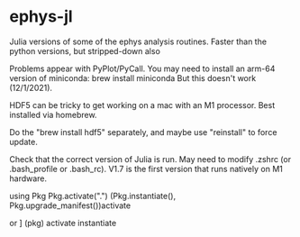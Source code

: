# ephys-jl

Julia versions of some of the ephys analysis routines. Faster than the python versions, but
stripped-down also

Problems appear with PyPlot/PyCall. 
You may need to install an arm-64 version of miniconda:
brew install miniconda
But this doesn't work (12/1/2021). 


HDF5 can be tricky to get working on a mac with an M1 processor. Best installed via
homebrew. 

Do the "brew install hdf5" separately, and maybe use "reinstall" to force update.

Check that the correct version of Julia is run. May need to modify .zshrc (or .bash_profile or .bash_rc).
V1.7 is the first version that runs natively on M1 hardware.

using Pkg
Pkg.activate(".")
(Pkg.instantiate(), Pkg.upgrade_manifest())activate

or ] (pkg)
activate
instantiate

